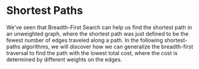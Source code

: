 # Shortest Paths

We've seen that Breadth-First Search can help us find the shortest path in an unweighted graph, where the shortest path was just defined to be the fewest number of edges traveled along a path. In the following shortest-paths algorithms, we will discover how we can generalize the breadth-first traversal to find the path with the lowest total cost, where the cost is determined by different weights on the edges.


